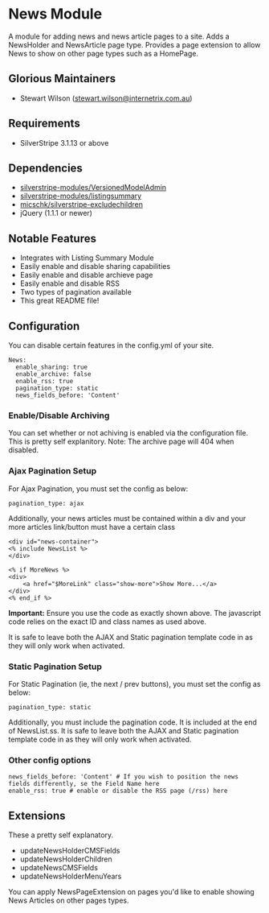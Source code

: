 News Module
=======================================

A module for adding news and news article pages to a site. Adds a NewsHolder and NewsArticle page type. Provides a page extension to allow News to show on other page types such as a HomePage.

## Glorious Maintainers

*  Stewart Wilson (<stewart.wilson@internetrix.com.au>)

## Requirements

* SilverStripe 3.1.13 or above

## Dependencies

* [silverstripe-modules/VersionedModelAdmin](https://gitlab.internetrix.net/silverstripe-modules/versionedmodeladmin)
* [silverstripe-modules/listingsummary](https://gitlab.internetrix.net/silverstripe-modules/listingsummary)
* [micschk/silverstripe-excludechildren](https://github.com/micschk/silverstripe-excludechildren)
* jQuery (1.1.1 or newer)

## Notable Features

* Integrates with Listing Summary Module
* Easily enable and disable sharing capabilities
* Easily enable and disable archieve page
* Easily enable and disable RSS
* Two types of pagination available
* This great README file!

## Configuration

You can disable certain features in the config.yml of your site.

	News:
	  enable_sharing: true
	  enable_archive: false
	  enable_rss: true
	  pagination_type: static
	  news_fields_before: 'Content'

### Enable/Disable Archiving

You can set whether or not achiving is enabled via the configuration file. This is pretty self explanitory. Note: The archive page will 404 when disabled.

### Ajax Pagination Setup

For Ajax Pagination, you must set the config as below:

	pagination_type: ajax
	
Additionally, your news articles must be contained within a div and your more articles link/button must have a certain class

	<div id="news-container">
	<% include NewsList %>
	</div>
	
	<% if MoreNews %>
	<div>
		<a href="$MoreLink" class="show-more">Show More...</a>
    </div>
	<% end_if %>

**Important:** Ensure you use the code as exactly shown above. The javascript code relies on the exact ID and class names as used above.

It is safe to leave both the AJAX and Static pagination template code in as they will only work when activated.

### Static Pagination Setup

For Static Pagination (ie, the next / prev buttons), you must set the config as below:

	pagination_type: static
	
Additionally, you must include the pagination code. It is included at the end of NewsList.ss. It is safe to leave both the AJAX and Static pagination template code in as they will only work when activated.

### Other config options

	news_fields_before: 'Content' # If you wish to position the news fields differently, se the Field Name here
	enable_rss: true # enable or disable the RSS page (/rss) here

## Extensions

These a pretty self explanatory. 

* updateNewsHolderCMSFields
* updateNewsHolderChildren
* updateNewsCMSFields
* updateNewsHolderMenuYears

You can apply NewsPageExtension on pages you'd like to enable showing News Articles on other pages types.

